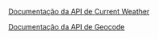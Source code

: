 [Documentação da API de Current Weather](https://openweathermap.org/current)

[Documentação da API de Geocode](https://openweathermap.org/api/geocoding-api)